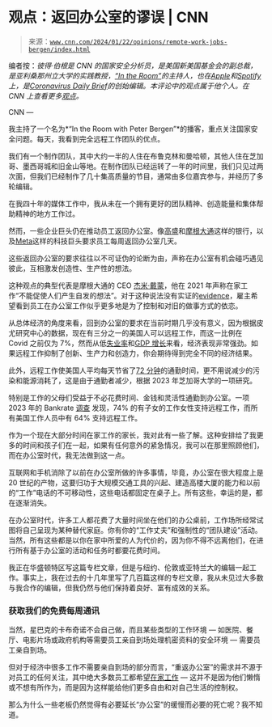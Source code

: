 <!--yml

category: 未分类

日期：2024-05-27 15:00:40

-->

# 观点：返回办公室的谬误 | CNN

> 来源：[`www.cnn.com/2024/01/22/opinions/remote-work-jobs-bergen/index.html`](https://www.cnn.com/2024/01/22/opinions/remote-work-jobs-bergen/index.html)

编者按：*彼得·伯根是 CNN 的国家安全分析员，是美国新美国基金会的副总裁，是亚利桑那州立大学的实践教授，*[*“In the Room”*](https://audible.com/intheroom)*的主持人，也在*[*Apple*](https://podcasts.apple.com/us/podcast/in-the-room-with-peter-bergen/id1685702585)*和*[*Spotify*](https://open.spotify.com/show/7ltl6QQBRzovzdQ7MHo6XB?si=ab3e17fb90d44577)*上，是*[*Coronavirus Daily Brief*](https://www.newamerica.org/international-security/blog/new-america-coronavirus-daily-brief/)*的创始编辑。本评论中的观点属于他个人。在 CNN 上查看更多*[*观点*](http://www.cnn.com/opinions)*。*

CNN —

我主持了一个名为*“In the Room with Peter Bergen”*的播客，重点关注国家安全问题。每天，我看到完全远程工作团队的优点。

我们有一个制作团队，其中大约一半的人住在布鲁克林和曼哈顿，其他人住在芝加哥、墨西哥城和旧金山等地。在制作团队已经运转了一年的时间里，我们只见过两次面，但我们已经制作了几十集高质量的节目，通常由多位嘉宾参与，并经历了多轮编辑。

在我四十年的媒体工作中，我从未在一个拥有更好的团队精神、创造能量和集体帮助精神的地方工作过。

然而，一些企业巨头仍在推动员工返回办公室。像[高盛](https://www.businessinsider.com/return-to-office-rto-banks-hedge-funds-private-equity-2023-9)和[摩根大通](https://www.cnn.com/2023/04/12/business/jpmorgan-return-to-office-five-days/index.html)这样的银行，以及[Meta](https://www.cnn.com/2023/06/01/business/meta-return-to-office/index.html)这样的科技巨头要求员工每周返回办公室几天。

这些返回办公室的要求往往以不可证伪的论断为由，声称在办公室有机会碰巧遇见彼此，互相激发创造性、生产性的想法。

这种观点的典型代表是摩根大通的 CEO [杰米·戴蒙](https://www.reuters.com/article/us-jp-morgan-ceo/working-from-home-doesnt-work-for-those-who-want-to-hustle-jpmorgan-ceo-idUSKBN2CL1HQ/)，他在 2021 年声称在家工作“不能促使人们产生自发的想法”。对于这种说法没有实证的[evidence](https://www.nytimes.com/2021/06/23/upshot/remote-work-innovation-office.html)，雇主希望看到员工在办公室工作似乎更多地是为了控制和对旧的做事方式的依恋。

从总体经济的角度来看，回到办公室的要求在当前时期几乎没有意义，因为根据皮尤研究中心的数据，现在有三分之一的美国人可以远程工作，而这一比例在 Covid 之前仅为 7%，然而从低[失业率](https://www.cnn.com/2024/01/05/economy/jobs-report-december-final/index.html)和[GDP 增长](https://www.cnn.com/2023/12/07/economy/us-economy-china-europe/index.html)来看，经济表现非常强劲。如果远程工作抑制了创新、生产力和创造力，你会期待得到完全不同的经济结果。

此外，远程工作使美国人平均每天节省了[72 分钟](https://bfi.uchicago.edu/insight/research-summary/time-savings-when-working-from-home/#:~:text=The%20average%20daily%20savings%20in,week%20per%20worker%20post%20pandemic)的通勤时间，更不用说减少的污染和能源消耗了，这是由于通勤者减少，根据 2023 年芝加哥大学的一项研究。

特别是工作的父母们受益于不必花费时间、金钱和灵活性通勤到办公室。一项 2023 年的 Bankrate [调查](https://www.bankrate.com/personal-finance/return-to-office-mandates-effects-on-working-mothers/) 发现，74% 的有子女的工作女性支持远程工作，而所有美国工作人员中有 64% 支持远程工作。

作为一个现在大部分时间在家工作的家长，我对此有一些了解。这种安排给了我更多的时间和孩子们在一起，如果有任何意外的紧急情况，我可以在那里照顾他们，而在办公室时代，我无法做到这一点。

互联网和手机消除了以前在办公室所做的许多事情，毕竟，办公室在很大程度上是 20 世纪的产物，这要归功于大规模交通工具的兴起、建造高楼大厦的能力和以前的“工作”电话的不可移动性，这些电话都固定在桌子上。所有这些，幸运的是，都在逐渐消失。

在办公室时代，许多工人都花费了大量时间坐在他们的办公桌前，工作场所经常试图将自己呈现为某种替代家庭。你有你的“工作丈夫”和强制性的“团队建设”活动。当然，所有这些都是以你在家中所爱的人为代价的，因为你不得不远离他们，在进行所有基于办公室的活动和任务时都要花费时间。

我正在华盛顿特区写这篇专栏文章，但是与纽约、伦敦或亚特兰大的编辑一起工作。事实上，我在过去的十几年里写了几百篇这样的专栏文章，我从未见过大多数与我合作的编辑，但我仍然与他们保持着良好、富有成效的关系。

### 获取我们的免费每周通讯

当然，星巴克的卡布奇诺不会自己做，而且某些类型的工作环境 — 如医院、餐厅、电影片场或政府机构等需要员工亲自到场处理机密资料的安全环境 — 需要员工亲自到场。

但对于经济中很多工作不需要亲自到场的部分而言，“重返办公室”的需求并不源于对员工的任何关注，其中绝大多数员工都希望[在家工作](https://www.mckinsey.com/industries/real-estate/our-insights/americans-are-embracing-flexible-work-and-they-want-more-of-it) — 这并不是因为他们懒惰或不想有所作为，而是因为这样能给他们更多自由和对自己生活的控制权。

那么为什么一些老板仍然觉得有必要延长“办公室”的缓慢而必要的死亡呢？我不知道。
